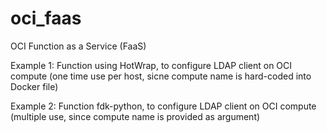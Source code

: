 # oci_faas
OCI Function as a Service (FaaS)

Example 1: Function using HotWrap, to configure LDAP client on OCI compute (one time use per host, sicne compute name is hard-coded into Docker file)

Example 2: Function fdk-python, to configure LDAP client on OCI compute (multiple use, since compute name is provided as argument)
